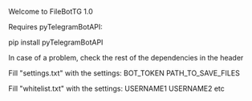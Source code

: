 Welcome to FileBotTG 1.0

Requires pyTelegramBotAPI:

pip install pyTelegramBotAPI

In case of a problem, check the rest of the dependencies in the header

Fill "settings.txt" with the settings:
BOT_TOKEN
PATH_TO_SAVE_FILES

Fill "whitelist.txt" with the settings:
USERNAME1
USERNAME2
etc
